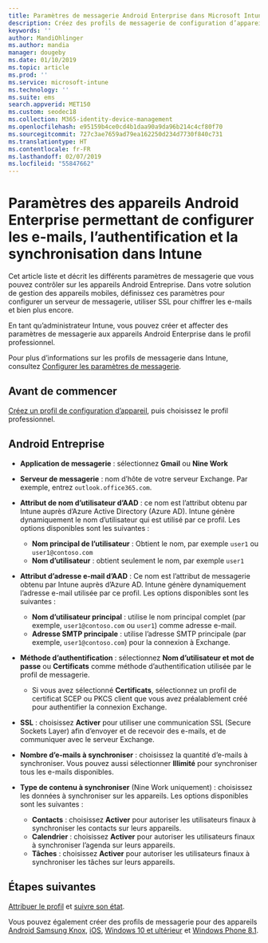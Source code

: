 ```yaml
---
title: Paramètres de messagerie Android Enterprise dans Microsoft Intune - Azure | Microsoft Docs
description: Créez des profils de messagerie de configuration d’appareil qui utilisent des serveurs Exchange et récupèrent des attributs auprès d’Azure Active Directory. Activez SSL ou SMIME, authentifiez les utilisateurs avec des certificats ou un nom d’utilisateur/mot de passe et synchronisez les e-mails et les planifications sur les appareils avec profil professionnel Android en utilisant Microsoft Intune.
keywords: ''
author: MandiOhlinger
ms.author: mandia
manager: dougeby
ms.date: 01/10/2019
ms.topic: article
ms.prod: ''
ms.service: microsoft-intune
ms.technology: ''
ms.suite: ems
search.appverid: MET150
ms.custom: seodec18
ms.collection: M365-identity-device-management
ms.openlocfilehash: e95159b4ce0cd4b1daa90a9da96b214c4cf80f70
ms.sourcegitcommit: 727c3ae7659ad79ea162250d234d7730f840c731
ms.translationtype: HT
ms.contentlocale: fr-FR
ms.lasthandoff: 02/07/2019
ms.locfileid: "55847662"
---
```

# <a name="android-enterprise-device-settings-to-configure-email-authentication-and-synchronization-in-intune"></a>Paramètres des appareils Android Enterprise permettant de configurer les e-mails, l’authentification et la synchronisation dans Intune

Cet article liste et décrit les différents paramètres de messagerie que vous pouvez contrôler sur les appareils Android Entreprise. Dans votre solution de gestion des appareils mobiles, définissez ces paramètres pour configurer un serveur de messagerie, utiliser SSL pour chiffrer les e-mails et bien plus encore.

En tant qu’administrateur Intune, vous pouvez créer et affecter des paramètres de messagerie aux appareils Android Enterprise dans le profil professionnel.

Pour plus d’informations sur les profils de messagerie dans Intune, consultez [Configurer les paramètres de messagerie](email-settings-configure.md).

## <a name="before-you-begin"></a>Avant de commencer

[Créez un profil de configuration d’appareil](email-settings-configure.md#create-a-device-profile), puis choisissez le profil professionnel.

## <a name="android-enterprise"></a>Android Entreprise

- **Application de messagerie** : sélectionnez **Gmail** ou **Nine Work**
- **Serveur de messagerie** : nom d’hôte de votre serveur Exchange. Par exemple, entrez `outlook.office365.com`.
- **Attribut de nom d’utilisateur d’AAD** : ce nom est l’attribut obtenu par Intune auprès d’Azure Active Directory (Azure AD). Intune génère dynamiquement le nom d’utilisateur qui est utilisé par ce profil. Les options disponibles sont les suivantes :

  - **Nom principal de l’utilisateur** : Obtient le nom, par exemple `user1` ou `user1@contoso.com`
  - **Nom d’utilisateur** : obtient seulement le nom, par exemple `user1`

- **Attribut d’adresse e-mail d’AAD** : Ce nom est l’attribut de messagerie obtenu par Intune auprès d’Azure AD. Intune génère dynamiquement l’adresse e-mail utilisée par ce profil. Les options disponibles sont les suivantes :
  - **Nom d’utilisateur principal** :  utilise le nom principal complet (par exemple, `user1@contoso.com` ou `user1`) comme adresse e-mail.
  - **Adresse SMTP principale** : utilise l’adresse SMTP principale (par exemple, `user1@contoso.com`) pour la connexion à Exchange.

- **Méthode d’authentification** : sélectionnez **Nom d’utilisateur et mot de passe** ou **Certificats** comme méthode d’authentification utilisée par le profil de messagerie.
  - Si vous avez sélectionné **Certificats**, sélectionnez un profil de certificat SCEP ou PKCS client que vous avez préalablement créé pour authentifier la connexion Exchange.
- **SSL** : choisissez **Activer** pour utiliser une communication SSL (Secure Sockets Layer) afin d’envoyer et de recevoir des e-mails, et de communiquer avec le serveur Exchange.
- **Nombre d’e-mails à synchroniser** : choisissez la quantité d’e-mails à synchroniser. Vous pouvez aussi sélectionner **Illimité** pour synchroniser tous les e-mails disponibles.
- **Type de contenu à synchroniser** (Nine Work uniquement) : choisissez les données à synchroniser sur les appareils. Les options disponibles sont les suivantes :
  - **Contacts** : choisissez **Activer** pour autoriser les utilisateurs finaux à synchroniser les contacts sur leurs appareils.
  - **Calendrier** : choisissez **Activer** pour autoriser les utilisateurs finaux à synchroniser l’agenda sur leurs appareils.
  - **Tâches** : choisissez **Activer** pour autoriser les utilisateurs finaux à synchroniser les tâches sur leurs appareils.

## <a name="next-steps"></a>Étapes suivantes

[Attribuer le profil](device-profile-assign.md) et [suivre son état](device-profile-monitor.md).

Vous pouvez également créer des profils de messagerie pour des appareils [Android Samsung Knox](email-settings-android.md), [iOS](email-settings-ios.md), [Windows 10 et ultérieur](email-settings-windows-10.md) et [Windows Phone 8.1](email-settings-windows-phone-8-1.md).
